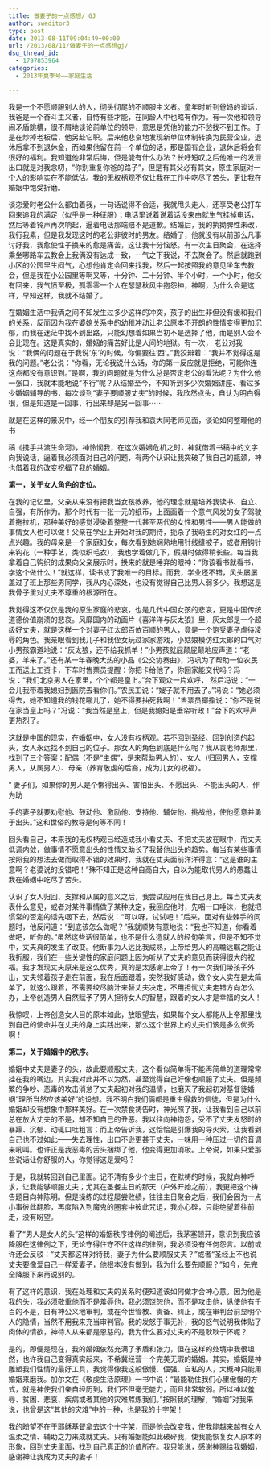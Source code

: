```yaml
---
title: 做妻子的一点感想/ GJ
author: sweditor3
type: post
date: 2013-08-11T09:04:49+00:00
url: /2013/08/11/做妻子的一点感想gj/
dsq_thread_id:
  - 1797853964
categories:
  - 2013年夏季号——家庭生活

---
```

我是一个不愿顺服别人的人，彻头彻尾的不顺服主义者。童年时听到爸妈的谈话，我爸是一个奋斗主义者，自恃有些才能，在同龄人中也略有作为。有一次他和领导闹矛盾跳槽，很不屑地谈论前单位的领导，意思是凭他的能力不愁找不到工作。于是在炒掉老板后，他另赴它职。后来他悲哀地发现新单位体制转换为民营企业，退休后拿不到退休金，而如果他留在前一个单位的话，那是国有企业，退休后将会有很好的福利。我知道他非常后悔，但是能有什么办法？长吁短叹之后他唯一的发泄出口就是对我念叨，“你别重复你爸的路子”，但是有其父必有其女，原生家庭对一个人的影响实在不能低估。我的无权柄观不仅让我在工作中吃尽了苦头，更让我在婚姻中饱受折磨。

谈恋爱时老公什么都由着我，一句话说得不合适，我就甩头走人，还享受老公打车回来追我的满足（似乎是一种征服）；电话里说着说着话没来由就生气挂掉电话，然后等着铃声再次响起，逼着电话那端赔不是道歉。结婚后，我的执拗脾性未改，我行我素，但是我发现这时的老公非彼时的男友。结婚了，他就没有以前那么凡事讨好我，我愈使性子换来的愈是痛苦，这让我十分恼怒。有一次主日聚会，在选择乘坐哪路车去教会上我俩没有达成一致，一气之下我说，不去聚会了。然后就跑到小区的公园里生闷气，心想他肯定会回来找我，然后一起按照我的意见坐车去教会，但是我在小公园里等啊又等，十分钟、二十分钟、半个小时，一个小时，他没有回来，我气愤至极，孤零零一个人在瑟瑟秋风中抱怨神，神啊，为什么会是这样，早知这样，我就不结婚了。

在婚姻生活中我俩之间不知发生过多少这样的冲突，孩子的出生非但没有缓和我们的关系，反而因为我在婆媳关系中的幼稚冲动让老公原本不开朗的性情变得更加沉郁，而我在迷茫中找不到出路，只能幻想着如果当初不是选择了他，而是别人会不会比现在。这是真实的，婚姻的痛苦好比是人间的地狱。有一次， 老公对我说：“我俩的问题在于我说‘东’的时候，你偏要往‘西’。”我狡辩着：“我并不觉得这是我的问题。”老公说：“你看，无论我说什么话，你的第一反应就是拒绝，可能你连这点都没有意识到。”是啊，我的问题就是为什么总是否定老公的看法呢？为什么他一张口，我就本能地说“不行”呢？从结婚至今，不知听到多少次婚姻讲座、看过多少婚姻辅导的书，每次谈到“妻子要顺服丈夫”的时候，我欣然点头，自认为明白得很，但是知道是一回事，行出来却是另一回事⋯⋯

就是在这样的景况中，经一个朋友的引荐我和袁大同老师见面，谈论如何整理他的书
  
稿《携手共渡生命河》，神怜悯我，在这次婚姻危机之时，神就借着书稿中的文字向我说话，逼着我必须面对自己的问题，有两个认识让我突破了我自己的瓶颈，神也借着我的改变祝福了我的婚姻。

**第一，关于女人角色的定位。**

在我的记忆里，父亲从来没有把我当女孩教养，他的理念就是培养我读书、自立、自强，有所作为。那个时代有一张一元的纸币，上面画着一个意气风发的女子驾驶着拖拉机，那种美好的感觉浸染着整整一代甚至两代的女性和男性——男人能做的事情女人也可以做！父亲在学业上开始对我的期待，扼杀了我萌生的对女红的一点点兴趣。我的母亲是一个家庭妇女，每次看到她娴熟地用针线缝被子，或者用钩针来钩花（一种手艺，类似织毛衣），我也学着做几下，假期时做得稍长些。每当我拿着自己钩织的成果向父亲展示时，换来的就是唾弃的眼神：“你该看书就看书，学这个做什么！”就这样，读书成了我唯一的目标。而我，学业还不错，风头屡屡盖过了班上那些男同学，我从内心深处，也没有觉得自己比男人弱多少。我想这是我骨子里对丈夫不尊重的根源所在。

我觉得这不仅仅是我的原生家庭的悲哀，也是几代中国女孩的悲哀，更是中国传统道德价值崩溃的悲哀。风靡国内的动画片《喜洋洋与灰太狼》里，灰太郎是一个超级好丈夫，就是这样一个对妻子红太郎百依百顺的男人，竟是一个饱受妻子虐待凌辱的角色。我亲眼看到我儿子和我侄女玩过家家游戏，小姑娘模仿红太郎的口气对小男孩霸道地说：“灰太狼，还不给我抓羊！”小男孩就屁颠屁颠地应声道：“老婆，羊来了。”还有某一年春晚大热的小品《公交协奏曲》，冯巩为了帮助一位农民工而送上工资卡，下车时售票员提醒：你把卡给他了，你回家能交代吗？冯说：“我们北京男人在家里，个个都是皇上。”台下观众一片欢呼， 然后冯说：“一会儿我带着我媳妇到医院去看你们。”农民工说：“嫂子就不用去了。”冯说：“她必须得去，她不知道我的钱花哪儿了，她不得要抽死我啊！”售票员揶揄说：“你不是说在家当皇上吗？”冯说：“我当然是皇上，但是我媳妇是垂帘听政！”台下的欢呼声更热烈了。

这就是中国的现实，在婚姻中，女人没有权柄观。若不回到圣经、回到创造的起头，女人永远找不到自己的位子。那女人的角色到底是什么呢？我从袁老师那里，找到了三个答案：配偶（不是“主偶”，是来帮助男人的）、女人（归回男人，支撑男人，从属男人）、母亲（养育敬虔的后裔，成为儿女的祝福）。

“ 妻子们，如果你的男人是个懒得出头、害怕出头、不愿出头、不能出头的人，作为助
  
手的妻子就要劝慰他、鼓动他、激励他、支持他、辅佐他、挑战他，使他愿意并勇于出头。”这和世俗的教导是何等不同！

回头看自己，本来我的无权柄观已经造成我小看丈夫、不把丈夫放在眼中，而丈夫低调内敛，做事情不愿意出头的性情又助长了我替他出头的趋势。每当有某些事情按照我的想法去做而取得不错的效果时，我就在丈夫面前洋洋得意：“这是谁的主意啊？老婆说的没错吧！”殊不知正是这种自高自大，自以为能取代男人的愚蠢让我在婚姻中吃尽了苦头。

认识了女人归回、支撑和从属的意义之后，我尝试应用在我自己身上。每当丈夫发表什么意见，或者对某件事情做了某种决定，我回应他时，先咽一口唾沫，也就把惯常的否定的话先咽下去，然后说：“可以呀，试试吧！”后来，面对有些棘手的问题时，他反问道：“到底该怎么做呢？”我就顺势有意地说：“我也不知道，你看着做吧，听你的。”虽然这些话很简单，也不是什么造就人的经句美言，但是不知不觉中，丈夫真的发生了改变。他断事为人远比我成熟，上帝给男人的高瞻远瞩之能让我折服，我们在一些关键性的家庭问题上因为听从了丈夫的意见而获得很大的祝福。我才发现丈夫原来是这么优秀，真的是太感谢上帝了！有一次我们带孩子外出，丈夫领着孩子走在前面，我在后面跟着，突然我好感动，做个女人实在是太简单了，就这么跟着，不需要绞尽脑汁来替丈夫决定，不用担忧丈夫走错方向怎么办，上帝创造男人自然赋予了男人担待女人的智慧，跟着的女人才是幸福的女人！

我惊叹，上帝创造女人目的原本如此，放眼望去，如果每个女人都能从上帝那里找到自己的使命并在丈夫的身上实践出来，那么这个世界上的丈夫们该是多么优秀啊！

**第二，关于婚姻中的秩序。**

婚姻中丈夫是妻子的头，故此要顺服丈夫，这个看似简单得不能再简单的道理常常挂在我的嘴边，其实我对此并不以为然，甚至觉得自己好像也顺服了丈夫。但是频繁的争吵、恶毒的攻击消怠了丈夫起初对我的温情，也磨灭了我起初对基督徒婚姻“理所当然应该美好”的设想。我不明白我们俩都是重生得救的信徒，但是为什么婚姻却没有想象中那样美好。在一次禁食祷告时，神光照了我，让我看到自己以前总在放大丈夫的不是，却不知自己的丑恶。我以往向神抱怨，受不了丈夫发怒时的暴躁、沉郁、动辄口吐粗言；而上帝告诉我，这恰恰是引爆我的导火索，让我看到自己也不过如此——失去理性，出口不逊更甚于丈夫，一味用一种压过一切的音调来吼叫。也许正是我恶毒的舌头捆绑了他，他变得更加消极。上帝说，如果只爱那些说话让你舒服的人，你觉得这是爱吗？

于是，我就转回到自己里面。记不清有多少个主日，在默祷的时候，我就向神呼求，让我能够顺服丈夫；尤其在圣餐主日的那天（户外开始之前），我更把这个祷告题目向神陈明。但是操练的过程屡尝败绩，往往主日聚会之后，我们会因为一点小事彼此翻脸，再度陷入到魔鬼的圈套中彼此咒诅，我亦心碎，只能绝望着往前走，没有盼望。

看了“男人是女人的头”这样的婚姻秩序律例的阐述后，我茅塞顿开，意识到我应该降服在这律例之下，无论守得住守不住这样的律例，我必须没有任何怨言。以前或许还会反驳：“丈夫都这样对待我，妻子为什么要顺服丈夫？”或者“圣经上不也说丈夫要像爱自己一样爱妻子，他根本没有做到，我为什么要先顺服？”如今，先完全降服下来再说别的。

有了这样的意识，我在处理和丈夫的关系时便知道该如何做才合神心意。因为他是我的头，我必须敬重他而不是羞辱他，我必须饶恕他，而不是攻击他，纵使他有千百的不是，自有神公义地审判，或在今世管教、责备、纠正，或在审判台前显明个人的隐情，当然不用我来充当审判官。我的发怒于事无补，我的怒气说明我体贴了肉体的情欲，神待人从来都是恩慈的，我为什么要对丈夫的不是耿耿于怀呢？

是的，即便是现在，我的婚姻依然充满了矛盾和张力，但在这样的处境中我很坦然，也许我自己变得真实起来，不希冀经营一个完美无瑕的婚姻。其实，婚姻是神雕塑我们性情的最好工具，我觉得像我这般傲慢、倔强、自私的人，大概神只能用婚姻来磨我。加尔文在《敬虔生活原理》一书中说：“最能勒住我们心里傲慢的方式，就是神使我们亲自经历到，我们不但毫无能力，而且非常软弱。所以神以羞辱、贫困、悲哀、疾病或者其他的灾难熬炼我们。”按照我的理解，“婚姻”对我来说，也曾是这“其他的灾难”中的一种，也是我的十字架！

我的盼望不在于耶稣基督拿去这个十字架，而是他会改变我，使我能越来越有女人温柔之情、辅助之力来成就丈夫。只有婚姻能如此破碎我，使我能恢复女人原本的形象，回到丈夫里面，找到自己真正的价值所在。我只能说，感谢神赐给我婚姻，感谢神让我成为丈夫的妻子！